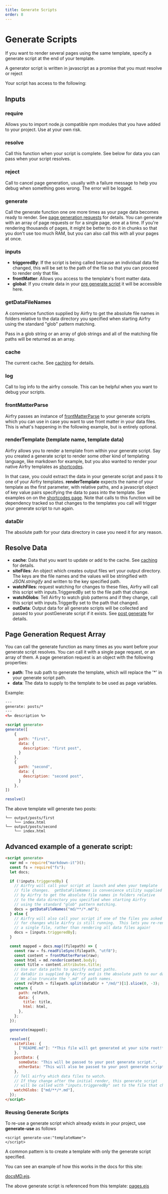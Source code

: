 ```yaml
---
title: Generate Scripts
order: 8
---
```


# Generate Scripts

If you want to render several pages using the same template, specify a generate script at the end of your template.

A generator script is written in javascript as a promise that you must resolve or reject

Your script has access to the following:

## Inputs

### require

Allows you to import node.js compatible npm modules that you have added to your project. Use at your own risk.

### resolve

Call this function when your script is complete. See below for data you can pass when your script resolves.

### reject

Call to cancel page generation, usually with a failure message to help you debug when something goes wrong. The error will be logged.

### generate

Call the generate function one ore more times as your page data becomes ready to render. See [page generation requests](/#pageGenerationRequests) for details. You can generate with an array of page requests or for a single page, one at a time. If you're rendering thousands of pages, it might be better to do it in chunks so that you don't use too much RAM, but you can also call this with all your pages at once.

### inputs

- **triggeredBy**: If the script is being called because an individual data file changed, this will be set to the path of the file so that you can proceed to render only that file.
- **frontMatter**: Allows you access to the template's front matter data.
- **global**: If you create data in your [pre generate script](/templates/preGenerate/) it will be accessible here.

### getDataFileNames

A convenience function supplied by Airfry to get the absolute file names in folders relative to the data directory you specified when starting Airfry using the standard "glob" pattern matching.

Pass in a glob string or an array of glob strings and all of the matching file paths will be returned as an array.

### cache

The current cache. See [caching](/performance/cache/) for details.

### log

Call to log info to the airfry console. This can be helpful when you want to debug your scripts.

### frontMatterParse

Airfry passes an instance of [frontMatterParse](https://github.com/jxson/front-matter) to your generate scripts which you can use in case you want to use front matter in your data files. This is what's happening in the following example, but is entirely optional.

### renderTemplate (template name, template data)

Airfry allows you to render a template from within your generate script. Say you created a generate script to render some other kind of templating language, like markdown for example, but you also wanted to render your native Airfry templates as [shortcodes](/guide/shortcodes/).

In that case, you could extract the data in your generate script and pass it to one of your Airfry templates. **renderTemplate** expects the name of your template as the first parameter, with relative paths, and a javascript object of key value pairs specifying the data to pass into the template. See examples on on the [shortcodes page](/guide/shortcodes/). Note that calls to this function will be dependency tracked so that changes to the templates you call will trigger your generate script to run again.

### dataDir

The absolute path for your data directory in case you need it for any reason.

## Resolve Data

- **cache**: Data that you want to update or add to the cache. See [caching](/performance/cache/) for details.
- **siteFiles**: An object which creates output files wrt your output directory. The keys are the file names and the values will be stringified with _JSON.stringify_ and written to the key specified path.
- **watchFiles**: request watching for changes to these files, Airfry will call this script with inputs.TriggeredBy set to the file path that change.
- **watchGlobs**: Tell Airfry to watch glob patterns and if they change, call this script with inputs.TriggerBy set to the path that changed.
- **outData**: Output data for all generate scripts will be collected and passed to your postGenerate script if it exists. See [post generate](/templates/postGenerate/) for details.

## Page Generation Request Array

You can call the generate function as many times as you want before your generate script resolves. You can call it with a single page request, or an array of them. A page generation request is an object with the following properties:

- **path**: The sub path to generate the template, which will replace the '\*' in your generate script path.
- **data**: The data to supply to the template to be used as page variables.

Example:

```html
---
generate: posts/*
---
<%= description %>

<script generate>
generate([
    {
      path: "first",
      data: {
        description: "first post",
      }
    },
    {
      path: "second",
      data: {
        description: "second post",
      }
    },
])

resolve()

```

The above template will generate two posts:

```
└── output/posts/first
    └── index.html
└── output/posts/second
    └── index.html
```

## Advanced example of a generate script:

```html
<script generate>
  var md = require("markdown-it")();
  const fs = require("fs");
  let docs;

  if (!inputs.triggeredBy) {
    // Airfry will call your script at launch and when your template
    // file changes.  getDataFileNames is convenience utility supplied
    // by Airfry to get the absolute file names in folders relative
    // to the data directory you specified when starting Airfry
    // using the standard "glob" pattern matching.
    docs = getDataFileNames("md/**/*.md");
  } else {
    // Airfry will also call your script if one of the files you asked
    // for changes while Airfry is still running.  This lets you re-render
    // a single file, rather than rendering all data files again!
    docs = [inputs.triggeredBy];
  }

  const mapped = docs.map((filepath) => {
    const raw = fs.readFileSync(filepath, "utf8");
    const content = frontMatterParse(raw);
    const html = md.render(content.body);
    const title = content.attributes.title;
    // Use our data paths to specify output paths.
    // dataDir is supplied by Airfry and is the absolute path to our data dir
    // We also truncate the '.md' of path names.
    const relPath = filepath.split(dataDir + "/md/")[1].slice(0, -3);
    return {
      path: relPath,
      data: {
        title: title,
        html: html,
      },
    };
  });

  generate(mapped);

  resolve({
    siteFiles: {
      ["README.md"]: "*This file will get generated at your site root!*",
    },
    postData: {
      someData: "This will be passed to your post generate script.",
      otherData: "This will also be passed to your post generate script.",
    },
    // Tell airfry which data files to watch.
    // If they change after the initial render, this generate script
    // will be called with "inputs.triggeredBy" set to the file that changed.
    watchGlobs: ["md/**/*.md"],
  });
</script>
```

### Reusing Generate Scripts

To re-use a generate script which already exists in your project, use **generate-use** as follows

```
<script generate-use:"templateName">
</script>
```

A common pattern is to create a template with only the generate script specified.

You can see an example of how this works in the docs for this site:

[docsMD.ejs](https://github.com/jaunt/airfryDocs/blob/main/airfry/templates/generators/docsMD.ejs).

The above generate script is referenced from this template:
[pages.ejs](https://github.com/jaunt/airfryDocs/blob/main/airfry/templates/pages.ejs)
